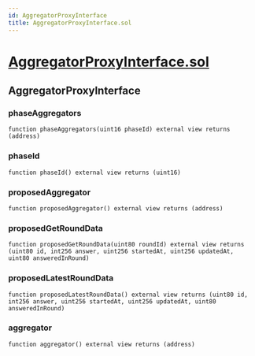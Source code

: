 ```yaml
---
id: AggregatorProxyInterface
title: AggregatorProxyInterface.sol
---
```

# [AggregatorProxyInterface.sol](https://github.com/chromatic-protocol/contracts/tree/main/contracts/oracle/interfaces/AggregatorProxyInterface.sol)

## AggregatorProxyInterface

### phaseAggregators

```solidity
function phaseAggregators(uint16 phaseId) external view returns (address)
```

### phaseId

```solidity
function phaseId() external view returns (uint16)
```

### proposedAggregator

```solidity
function proposedAggregator() external view returns (address)
```

### proposedGetRoundData

```solidity
function proposedGetRoundData(uint80 roundId) external view returns (uint80 id, int256 answer, uint256 startedAt, uint256 updatedAt, uint80 answeredInRound)
```

### proposedLatestRoundData

```solidity
function proposedLatestRoundData() external view returns (uint80 id, int256 answer, uint256 startedAt, uint256 updatedAt, uint80 answeredInRound)
```

### aggregator

```solidity
function aggregator() external view returns (address)
```

